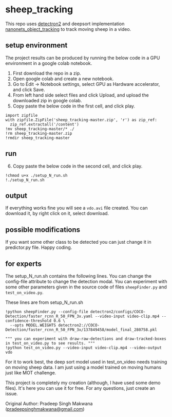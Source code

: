 # sheep_tracking
This repo uses [detectron2](https://github.com/facebookresearch/detectron2) and deepsort implementation [nanonets_object_tracking](https://github.com/abhyantrika/nanonets_object_tracking) to track moving sheep in a video.

## setup environment
The project results can be produced by running the below code in a GPU environment in a google colab notebook.

1. First download the repo in a zip.  
2. Open google colab and create a new notebook.  
3. Go to Edit -> Notebook settings, select GPU as Hardware accelerator, and click Save.  
4. From left hand side select files and click Upload, and upload the downloaded zip in google colab.  
5. Copy paste the below code in the first cell, and click play.

```
import zipfile
with zipfile.ZipFile('sheep_tracking-master.zip', 'r') as zip_ref:
  zip_ref.extractall('/content')
!mv sheep_tracking-master/* ./
!rm sheep_tracking-master.zip
!rmdir sheep_tracking-master
```

## run
6. Copy paste the below code in the second cell, and click play.

```
!chmod u+x ./setup_N_run.sh
!./setup_N_run.sh
```

## output
If everything works fine you will see a `vdo.avi` file created. You can download it, by right click on it, select download.

## possible modifications
If you want some other class to be detected you can just change it in predictor.py file. Happy coding. 
  
  
  
## for experts
The setup_N_run.sh contains the following lines. You can change the config-file attribute to change the detection modal. You can experiment with some other parameters given in the source code of files `sheepFinder.py` and `test_on_video.py`.

These lines are from setup_N_run.sh
```
!python sheepFinder.py --config-file detectron2/configs/COCO-Detection/faster_rcnn_R_50_FPN_3x.yaml --video-input video-clip.mp4 --confidence-threshold 0.6 \
  --opts MODEL.WEIGHTS detectron2://COCO-Detection/faster_rcnn_R_50_FPN_3x/137849458/model_final_280758.pkl

""" you can experiment with draw-raw-detections and draw-tracked-boxes in test_on_video.py to see results. """
!python test_on_video.py --video-input video-clip.mp4 --video-output vdo
```
For it to work best, the deep sort model used in test_on_video needs training on moving sheep data. I am just using a model trained on moving humans just like MOT challenge.
  
This project is completely my creation (although, I have used some demo files). It's here you can use it for free. For any questions, just create an issue.

Original Author: Pradeep Singh Makwana (pradeepsinghmakwana@gmail.com)
